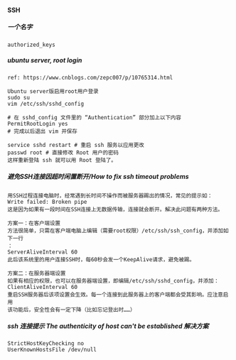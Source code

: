 #### SSH

##### 一个名字 
```
authorized_keys  
```

##### ubuntu server, root login
```
ref: https://www.cnblogs.com/zepc007/p/10765314.html

Ubuntu server版启用root用户登录
sudo su
vim /etc/ssh/sshd_config

# 在 sshd_config 文件里的 “Authentication” 部分加上以下内容
PermitRootLogin yes
# 完成以后退出 vim 并保存

service sshd restart # 重启 ssh 服务以应用更改
passwd root # 直接修改 Root 用户的密码
这样重新登陆 ssh 就可以用 Root 登陆了。
```

##### 避免SSH连接因超时闲置断开/How to fix ssh timeout problems
```
用SSH过程连接电脑时，经常遇到长时间不操作而被服务器踢出的情况，常见的提示如：
Write failed: Broken pipe
这是因为如果有一段时间在SSH连接上无数据传输，连接就会断开。解决此问题有两种方法。

方案一：在客户端设置
方法很简单，只需在客户端电脑上编辑（需要root权限）/etc/ssh/ssh_config，并添加如下一行
：
ServerAliveInterval 60
此后该系统里的用户连接SSH时，每60秒会发一个KeepAlive请求，避免被踢。

方案二：在服务器端设置
如果有相应的权限，也可以在服务器端设置，即编辑/etc/ssh/sshd_config，并添加：
ClientAliveInterval 60
重启SSH服务器后该项设置会生效。每一个连接到此服务器上的客户端都会受其影响。应注意启用
该功能后，安全性会有一定下降（比如忘记登出时……）
```

##### ssh 连接提示 The authenticity of host can't be established 解决方案
```
StrictHostKeyChecking no
UserKnownHostsFile /dev/null
```
